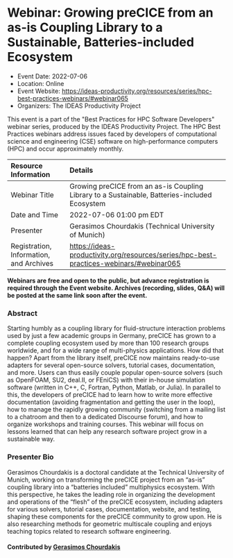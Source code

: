 # Webinar: Growing preCICE from an as-is Coupling Library to a Sustainable, Batteries-included Ecosystem

- Event Date: 2022-07-06
- Location: Online
- Event Website: https://ideas-productivity.org/resources/series/hpc-best-practices-webinars/#webinar065
- Organizers: The IDEAS Productivity Project
			   
This event is a part of the "Best Practices for HPC Software
Developers" webinar series, produced by the IDEAS Productivity
Project. The HPC Best Practices webinars address issues faced by
developers of computational science and engineering (CSE) software on
high-performance computers (HPC) and occur approximately monthly.

Resource Information | Details
:--- | :---			   
Webinar Title | Growing preCICE from an as-is Coupling Library to a Sustainable, Batteries-included Ecosystem
Date and Time | 2022-07-06 01:00 pm EDT
Presenter | Gerasimos Chourdakis (Technical University of Munich)
Registration, Information, and Archives | 	<https://ideas-productivity.org/resources/series/hpc-best-practices-webinars/#webinar065>	   

**Webinars are free and open to the public, but advance registration is required through the Event website. Archives (recording, slides, Q&A) will be posted at the same link soon after the event.**

### Abstract
<p>Starting humbly as a coupling library for fluid-structure interaction problems used by just a few academic groups in Germany, preCICE has grown to a complete coupling ecosystem used by more than 100 research groups worldwide, and for a wide range of multi-physics applications. How did that happen? Apart from the library itself, preCICE now maintains ready-to-use adapters for several open-source solvers, tutorial cases, documentation, and more. Users can thus easily couple popular open-source solvers (such as OpenFOAM, SU2, deal.II, or FEniCS) with their in-house simulation software (written in C++, C, Fortran, Python, Matlab, or Julia). In parallel to this, the developers of preCICE had to learn how to write more effective documentation (avoiding fragmentation and getting the user in the loop), how to manage the rapidly growing community (switching from a mailing list to a chatroom and then to a dedicated Discourse forum), and how to organize workshops and training courses. This webinar will focus on lessons learned that can help any research software project grow in a sustainable way.</p>



### Presenter Bio
<p>Gerasimos Chourdakis is a doctoral candidate at the Technical University of Munich, working on transforming the preCICE project from an “as-is” coupling library into a “batteries included” multiphysics ecosystem. With this perspective, he takes the leading role in organizing the development and operations of the “flesh” of the preCICE ecosystem, including adapters for various solvers, tutorial cases, documentation, website, and testing, shaping these components for the preCICE community to grow upon. He is also researching methods for geometric multiscale coupling and enjoys teaching topics related to research software engineering.</p>

    

#### Contributed by [Gerasimos Chourdakis](https://github.com/makish "Gerasimos Chourdakis GitHub profile")

<!---
Publish: yes
Categories: skills
Topics: strategies for more effective teams, software engineering, software process improvement, online learning
Level: 2
Prerequisites: default
Aggregate: none
--->
